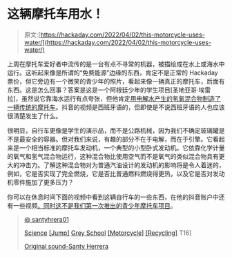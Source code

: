 # 这辆摩托车用水！

> 原文:[https://hackaday.com/2022/04/02/this-motorcycle-uses-water/](https://hackaday.com/2022/04/02/this-motorcycle-uses-water/)

上周在摩托车爱好者中流传的是一台有点不寻常的机器，被描绘成在水上或海水中运行。这听起来像是所谓的“免费能源”边缘的东西，肯定不是正常的 Hackaday 票价，但它旁边有一个微笑的青少年的照片，看起来像一辆真正的摩托车，后面有东西。这是怎么回事？答案是这是一个阿根廷少年的学生项目[圣地亚哥·埃雷拉]，虽然说它靠海水运行有点夸张，但他肯定[用电解水产生的氢氧混合物制造了一辆传统的摩托车](https://www.tiktok.com/@santyherrera01/video/7070374466945142021)。抖音的视频是西班牙语的，但即使是不说西班牙语的人也应该很清楚发生了什么。

很明显，自行车更像是学生的演示品，而不是公路机械，因为我们不确定玻璃罐是不是最安全的容器。但对我们来说，有趣的部分不在于电解，而在于引擎。它看起来是一个相当标准的摩托车发动机，一个典型的小型卧式发动机。它依靠化学计量的氧气和氢气混合物运行，这种混合物比使用空气而不是氧气的类似混合物具有更大的冲击力。了解这种混合物对为普通汽油设计的发动机的影响将是令人着迷的，例如，它是否实现了完全燃烧，它是否比普通燃料燃烧得更热，以及它是否对发动机零件施加了更多压力？

你可以在休息时间下面的视频中看到这辆自行车的一些东西，在他的抖音账户中还有一些视频[。同时](https://www.tiktok.com/@santyherrera01)[这不是我们第一次推出的青少年摩托车项目](https://hackaday.com/2016/07/12/fail-of-the-week-how-not-to-build-your-own-motorcycle/)。

> [@ santyhrera01](https://www.tiktok.com/@santyherrera01 "@santyherrera01")
> 
> [Science](https://www.tiktok.com/tag/ciencia "ciencia") [[Jump]](https://www.tiktok.com/tag/salta "salta") [Grey School](https://www.tiktok.com/tag/escuelaagricola "escuelaagricola") [[Motorcycle]](https://www.tiktok.com/tag/moto "moto") [[Recycling]](https://www.tiktok.com/tag/reciclaje "reciclaje") T16]
> 
> [Original sound-Santy Herrera](https://www.tiktok.com/music/sonido-original-7070374424968497926 "♬ sonido original - santy herrera")